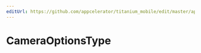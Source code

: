```yaml
---
editUrl: https://github.com/appcelerator/titanium_mobile/edit/master/apidoc/Titanium/Media/Media.yml
---
```

# CameraOptionsType

<TypeHeader/>

<ApiDocs/>
